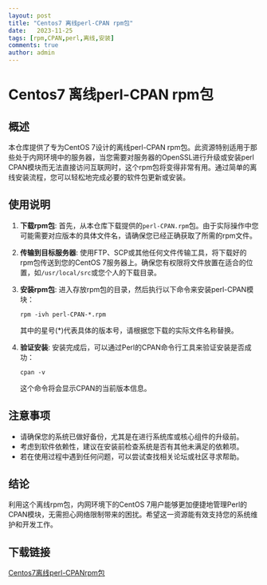 ```yaml
---
layout: post
title: "Centos7 离线perl-CPAN rpm包"
date:   2023-11-25
tags: [rpm,CPAN,perl,离线,安装]
comments: true
author: admin
---
```

# Centos7 离线perl-CPAN rpm包

## 概述

本仓库提供了专为CentOS 7设计的离线perl-CPAN rpm包。此资源特别适用于那些处于内网环境中的服务器，当您需要对服务器的OpenSSL进行升级或安装perl CPAN模块而无法直接访问互联网时，这个rpm包将变得非常有用。通过简单的离线安装流程，您可以轻松地完成必要的软件包更新或安装。

## 使用说明

1. **下载rpm包**: 首先，从本仓库下载提供的`perl-CPAN.rpm`包。由于实际操作中您可能需要对应版本的具体文件名，请确保您已经正确获取了所需的rpm文件。

2. **传输到目标服务器**: 使用FTP、SCP或其他任何文件传输工具，将下载好的rpm包传送到您的CentOS 7服务器上。确保您有权限将文件放置在适合的位置，如`/usr/local/src`或您个人的下载目录。

3. **安装rpm包**: 进入存放rpm包的目录，然后执行以下命令来安装perl-CPAN模块：
   ```
   rpm -ivh perl-CPAN-*.rpm
   ```

   其中的星号(*)代表具体的版本号，请根据您下载的实际文件名称替换。

4. **验证安装**: 安装完成后，可以通过Perl的CPAN命令行工具来验证安装是否成功：
   ```
   cpan -v
   ```
   这个命令将会显示CPAN的当前版本信息。

## 注意事项

- 请确保您的系统已做好备份，尤其是在进行系统库或核心组件的升级前。
- 考虑到软件依赖性，建议在安装前检查系统是否有其他未满足的依赖项。
- 若在使用过程中遇到任何问题，可以尝试查找相关论坛或社区寻求帮助。

## 结论

利用这个离线rpm包，内网环境下的CentOS 7用户能够更加便捷地管理Perl的CPAN模块，无需担心网络限制带来的困扰。希望这一资源能有效支持您的系统维护和开发工作。

## 下载链接

[Centos7离线perl-CPANrpm包](https://pan.quark.cn/s/7f7195241e2e)